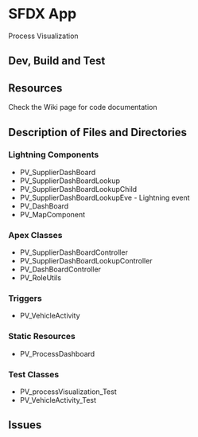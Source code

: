 # SFDX App
Process Visualization

## Dev, Build and Test

## Resources
Check the Wiki page for code documentation

## Description of Files and Directories
### Lightning Components
* PV_SupplierDashBoard
* PV_SupplierDashBoardLookup
* PV_SupplierDashBoardLookupChild
* PV_SupplierDashBoardLookupEve - Lightning event
* PV_DashBoard
* PV_MapComponent

### Apex Classes
* PV_SupplierDashBoardController
* PV_SupplierDashBoardLookupController
* PV_DashBoardController
* PV_RoleUtils

### Triggers
* PV_VehicleActivity

### Static Resources
* PV_ProcessDashboard


### Test Classes
* PV_processVisualization_Test
* PV_VehicleActivity_Test

## Issues
